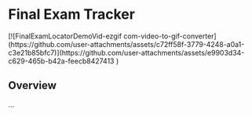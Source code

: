 <h1>Final Exam Tracker</h1>
[![FinalExamLocatorDemoVid-ezgif com-video-to-gif-converter](https://github.com/user-attachments/assets/c72ff58f-3779-4248-a0a1-c3e21b85bfc7)](https://github.com/user-attachments/assets/e9903d34-c629-465b-b42a-feecb8427413
)
<h2>Overview</h2>
<p>...</p>
